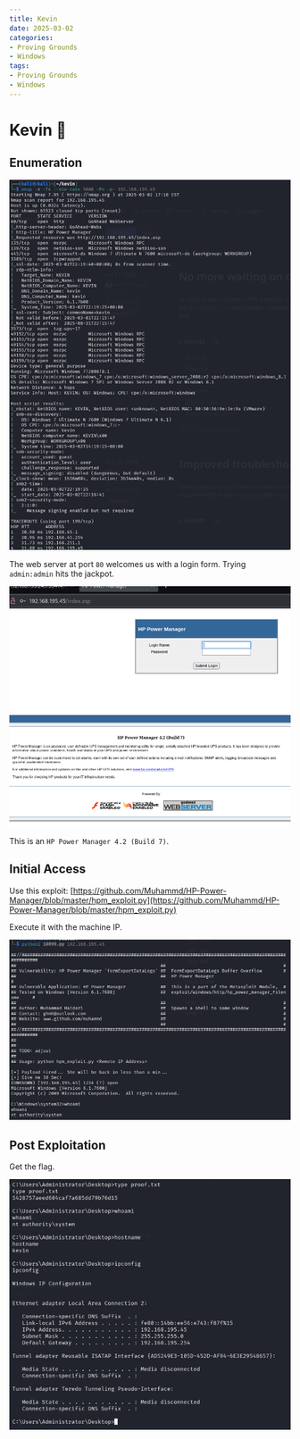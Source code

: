 ```yaml
---
title: Kevin
date: 2025-03-02
categories:
- Proving Grounds
- Windows
tags:
- Proving Grounds
- Windows
---
```



# Kevin 🔹
<!-- more -->

## Enumeration

![](../assets/Pasted%20image%2020250302232008.png)

The web server at port `80` welcomes us with a login form. Trying `admin:admin` hits the jackpot.

![](../assets/Pasted%20image%2020250302232655.png)
![](../assets/Pasted%20image%2020250302232807.png)

This is an `HP Power Manager 4.2 (Build 7)`.

## Initial Access

Use this exploit: [https://github.com/Muhammd/HP-Power-Manager/blob/master/hpm_exploit.py](https://github.com/Muhammd/HP-Power-Manager/blob/master/hpm_exploit.py)

Execute it with the machine IP.

![](../assets/Pasted%20image%2020250302234049.png)

## Post Exploitation

Get the flag.

![](../assets/Pasted%20image%2020250302234203.png)
